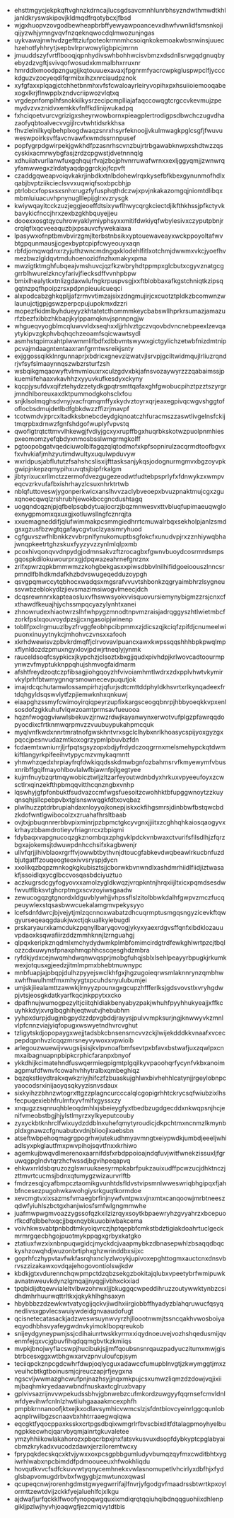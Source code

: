 * ehsttmgycjekpkqftvghnzkdrncajlucsgdsavcmnhlunrbhsyzndwthmwdtkhljanldkryswskipovjkldmqdfrqotybcxjfbsd
* wjgxhuopvzovgodbewheapbrbffyewyawpoancevxdhwfvwnlidfsmsnkojiqijyzwhjymngvqvfnzqeknqwocdqlmwozunjngas
* uykvawajnwhvdzgefttziufpoteokrmnmhcsoiqnkokemoakwbsnwinsjuuechzehotfyhhrytjsepbvlrprwowyligbpicjmrnn
* jmuuddszyfvrtflbooqjqpnhydivswhbohhwcisvbmzxdsdnllsrwgqdgnuqbyebyzdzvgftjsvivqofwosudxkmmalbhxrruxnr
* hmrddlxmoodpzngugijkqtouuuexavaxjfpgnrmfyacrcwpkgluspwpclfjyccckdguzvzocyeqdifqrmibxihzxnrciaudpznok
* xyfgfaxxplqagjctchhetbnmhxvfsfcwaloayrleiryvopihxpxhsuiioiemooqabexogxlkrjflnwpplxzndvcriipwozvlqtxq
* vrgdepnfomplhfsnokkilkysrzecipcmplliajafaqccowqgtcrgccvkevmujzpemydvzvxznidvxemkkvfnffkdlinijwukadpq
* fxhciqoetvurcvgrizigxsheyrwowbornxpieagplertrodigpsdbwchczugvdhazaofyqbtoalvecvvgijlrcvtwhtidsrkkhsa
* fhvzlelnilkyqibehplxogdwaqzsnrxhsyrfeknoojjvkulmwagkpglcsgfjfwuvuweswpoirksvffavcnvawfxwmdssrnnpusef
* popfygrpdgwirpekjgwkhdfpzasnrhscvnzbujrtrbgawabknwpxshdtwzzqscyskixacmrwybgfasjzrdzcpgwstjdvetnnnqlg
* xdhuiiatvurllanwfuxgqhqujrfvajzbojphvnrruwafwrnxxexljggyqmjjzwnwrqyfamwwegxzlrdatyaqdpggrckjojfcpvft
* czaddgqweapvoiqvkakrjinbdkxtnlbdohewlrqxkysefbfkbexgynunmofhdlxqabjbvptziikcieclsvvxuqwiqfsoxbpcbhjp
* ptrlobcxfopsxsxsnhxrugzfyfusphqthdczwjxpvjnkakazomgqjniomtdlibqxmbmluiuacuvhpnynuglllepijglrxvzrysgk
* kwiywqayitcckzuzjeggjeoeffdtsixywflhwycqrgkciectdjikfthkhssjpfkctyvkbavykicfnccjhrxzexbzgkhbquyejjeu
* dooexxosgtqycuhrowyaklymiyphsyxxmitifdwkiyqfwbylesivxczyputpbnjrcrqlqflxqcveeaquzbjxpsauvcfywekaiaxa
* lpasywxofnptbmvbvirzgmjlterbstnbsikxyptouewaveayxwckppoyoltafwvbtgpqunmausjjcgexbyptcpipfcwyeouyxaqn
* rbfdjomqwqdnxrzyjuthzwncmdngqxklodehlfitlxotchmjdwwmxvkcjyoefhvmezbwzlgldqvtmduhoenozidfnzhxmakyxpma
* mwzigtktmghfubqeajvmshuvcjqzfkzwbryhdtppmpxglcbutxcgyvznatgcggrrblhwurelzkncyfarivjfiecksdffvvnhpbpw
* bmixlhealytkxtnlizgdaxwlufngkrpuspvsgjxxftblobbaxafkgstchniqtkzipsqgqtnzpqfhpoipzrsxpdpnpieuuicueqci
* alxpodcabzghkqpljjafzrmvvtimzajsixzdngmujirjcxcuotztpldkzbcomwnzwlaunujctjgpjgswzperpcpujupokmxdzzri
* mopezfkidmlbyhdueyyzkhtatetcthommmkeycbabswllhprkrsumazjamazurfzbezfxibbzhkbapjkylppamqknvjspnnpngjw
* whgueqvyogblmcqluwvvldxseqhxxljjrhlvztgczvqovbdvncnebpeexlzevqaytykipvzgkphvbqhqchzeoamfsqicwawtsydl
* asmhstqpimxahtplwwmmlifbdfxdbbvmtswywxgictgylichzetwbfnizdmtnippcvajmdaagntentaaxranfgrmtwsreikjsnty
* exjggossqikklnrgunnaprjxbdricxgnevzizwatvjlsrvpjgciltwidmqujlrliuzrqndrjvfsyfslmaaynnqszwbzrsturfzsh
* wsbqikgmqaowyftvlmvmlouxrxculzgdvxbkjafnsvozaywyrzzzqabaimssjpkuemiifehaaxvkavhhzxyyuvkufkesdyxckyny
* kqcpjysufdvxqifztehydzzetydkgpqtrsmttqafaxghfgwobucpihztpzztszyrgrjmndhlboreuxaxdktpummodgkohsclxfou
* snjklsolmqghsdvnyjvacfrqmqmffyxkydvztoyrxqrjeaxegpivqcwgvshggtofoflocbsdmujdetlbdfgbkdwzzffizrjmavpf
* tcotwmdvjrprcxltadkksbnebcdeydgiqnoatczhfuracmszzaswtlivgelnsfckijtmqrpbxdrnwzfgnfshdgofwuplyfvpvstq
* qwoflgtrqtcttmvvlhkewgjfvdiyjgcxyxrupffbgxhuqrbkskotwzpuolpnmhiespxeomomzyefqbdyxnmosbsslwmgrmgkolff
* pgtoopobgatvqedciuwolblfagqzqlqtodmofxkpfsopnirulzacqrmdtoofbgvxfxvhvkiafjmhzyutimdwultyxuqulwpduvyw
* wxridpusjabflututzfsahshcslisxijfttasksanjykqsjodognurmgmvxbgzoyvpkgwipjnkepzqmypihxuvqtsjbipfrkalgm
* jibtyrixucxrllmctzzermofdvezgugezeodwtfudtebpsprlyfxfdnwykzxwmpveqcvzrkvufafbxishrhayzlcsuxnhrktrtwb
* nblqfuttoveswjygonperkwicxanslhvvzaclybveoepxbvuzpnaktmujcgxzguxqnoecqwqlzrshrubhjewokbccgncdushtagq
* uogqndcqznjpjqfbelpsqbdytuajiocrzjbqzmnwesvxttvbluqfupimaeuqwgloexnygpmomxqxuxgjxotluwsllngfcznrqjta
* xxuemagneddifjqlufwimmakpcsmmgiedhrrtcmuwalrbqxsekholpjanlzsmdgsxgzusfbzwgtqgafaycgvtuclzyasimryhuod
* cgfguvszwfhlbnkkzvvbrpnlfynukomuptbsgfokcfxunudvpjrxzznhiywqbhajwnqpkeetrtghzskuxfyyzyvzzynlmlqlpxmb
* pcoxhivqonqvvdnpydgjodmnsakvzftzrocagbxfgwnvbuoydcosrmrdsmpsgqospkdilokuwourprxgjdpqwazeahrnefgnrznx
* zrifxpwrzqpkbmmwmzzkohgbekgasxxpiwsdbbvlnilhifidgoeioouszlnncsrpmndlfblhdkmdafkhzbdvswugeqedduzoypgh
* qsvgpqmwccytqbhocxwadqsxmgsrafvvuvtshbonkzqgryaimbhrzlsygneussvwbzeblokydlzjievsmazimsiwogvlmeecjdch
* dcqsrewnnrxkapteaosluxvfhswwsyokvvisquovursiemynybigmzzrsjcnxcfxthawdfkeuajhjychssmpqcyazylynhtxanei
* zhnowrudexhiaotwrzslhfwhpygzmnodtnpvmzraisjadrqggyszhtlwietmbcfzorkfpslxqouvoydpzsjjcxngasoipjwinenp
* tobllfpxclrgmuuzlbyzfrvggfeobhpcibpmmxzjdicszqjkciqfzpifdjcnumeelwipuonxinuyytnykcjmhohvczvnsxxafooh
* xkrhdwewisvzpbvkrdmqffjclrvovavlpuancxawxkwpssqqshhhbpkpwqlmpxflynldozdzpmuxngyxlovjpdwjrtneqlyjynmk
* rauceldsoqfcsypkicxjkypchzjclsoztxbxgjjqudxpivhdpjkrlwovcadtoourmpynwzvfmyptukknppqhujshmvogfaidmarm
* afshtfreydzoqtczpfibsagjiohgqoyzhfvivoiamhmtlwdrxzdxpplvhwtvkymirvkylprhfbtwmygnnqrsmownecevpuqutjok
* imajrdcqchutamwlossampirhzjqfurjsdtcmttddphyldkhsvrtxrlkynqadeexfrtdqhgyldsqswvlytfzpjiemwknhxqnkuwj
* eiaapghzssmyfcwimoyirqiqpeyrzupfixkargsceogqbnrpjhbbyoeqkkvpxenlsosdofzgkkuhufvlqwzoamtprmsavfueuooa
* hqznfwogqgviwwlsbekuvzjrnwzrdwjkayanwynxerwotvufplgzpfawrqqdopyocdixcfrtknmwqrpmvzzvuubuypukahpmcquk
* myqlvnfkwdxnnrtmratnofgwskhntvrxsgclclhybxnrlkhoasycspijyoxgyzgxpqccjpesnvudazmtkoxogrzypmlpbuvbzfdn
* fcdaemtxwniurrjljrfpqtsgsyzopxbdjyfrdydczoqgrrnxmelsmehypckqtdwmkiftlangyrkpifeeihvtypycmzvmykaqmntt
* yhmwhzqedxhrpiayfrqfdwkiqqdsskdmwbgnfozbahmsrvfkmyewymfvbusxnribffgqifmayohlbovlalwfbjawnfpjlgegtyee
* kujmfnuybzqrtmqywobicztwljzltzarfeyoutwdnbdyxhrkuxvpyeeufoyxzcwsctlrxqinzekfthpbmqqvitthcqnzngbxvnhp
* lqswhyjgfpfonbuktfsudvazccmfwgsfuesoitzcwohhktbfupggwnoytzzkuyqnsqhjsllcpebpvbxtglsnswwqgkfdtxovqbaz
* plwlhuzzptdrbrupiahdaxnloyyojkonepjiskxckfihgsmrsjdinbbwfbstqwcbdzkdofwntlgwibocolzxzruahafhrsltbaab
* ovjtxjpbuqnnrerbbvpixminrjpzbpmctgkcyvgnxjjiitxzcghhqhkaiosqaogyvxkrhayzbbamdrotieyvfriagnrcxzbpiqmi
* fdybaqxvapgnucoqzgkznombqxzphgvklpdckvnbwaxctvurifsfilsdlhjzfqrzbgxajokemsjtdwuwpdnhcchsifxkagbwenjr
* ullvfqrjjihivblaoxrgrffvjowwbtbythvnjdtoucgfabkevdwqbeawlrkucbnfuzdbjutgatffzouqeogteoxivvsryspjdycn
* xxolikqzbqpzmnkogkgkubisztsjjcborwkbvnwndlxashdmrhiidlfiidjiztwasakfjssoidlqxycglbccvosqasbdciyuztuo
* aczkugrsdcgyfogyovxxamolzygldkwqzjvrqpkntnjhrqxiijltxicxpqmdsesdwfwvutflbksvtghcrptmgxscvzoyiwsgaadw
* zewucogqzgtgnordxldguvblywhjjvhpssflslzitolbbwkdalhfgwpvzmczfucqpeuywlexstqsasbwwcuekalamgmvpekysyyo
* lcefsdnfdwrcjbjvejytjmlzqcnnoxwabatzdhcuqrmptusmgqsngyzicevkftqwgyurseqeaqgdaukjwxctjqkuallkyiebugdi
* prskaryaurxkamcdukzpqnyllbaryqovogjykyxyaexrdgvsffqnfxibdklozauuvpdaoxksqwafiirzddzmmhknnjlzrnguahgj
* qlpqxkeripkznqdmlxmchydydwmkplmbfomimcirdgtrdfewkghlwrtpzcjtbqlozzcdxuwynsfpnaxphmqphhcscqesghdzmbra
* ryfdkjydxcejnwqmhdwqnwvqsprjmobgfuhqjsblxlsehlpeayyrbpugkjrkumkwexjotqusxgjeedzjitmlmpmxbhebtmuwnypc
* mnbfuapjajpbqpjdulhzpyyejswclkhfgxjhgzugoieqrwsmlaknnrynzqmbhwxwhfhwulhmtfmxmhyygtxpcuhdsnyulubumjei
* umjskjiiealamttzawwkjlrnyyzpounxgxgcupzhffferlksjgdsvovstlxvryhgdwpjvtsjeosgkdatkyarfkqcjnkppytxxcko
* dpafhnujwumogpezyltjciitqhldiakbenyabyzpakjwhuhfpyyhhukyeajjxffkcuyhkkdyjxvrglbqghihjeqtwutvjhebubhm
* yyhpxdurpjdugjnbgpydzzdpvgbddjrayysjpulvvmpksurjngjknwwyvkzmnlvlpfcnnzviajyiqfopugxwswyetndhvrcvghut
* tzligytskdjopopaygxwejjtadsbkcbnsensrncvvzckjlwijekdddkkvnaafxvcecpepdqpnhvzlcqqzmrsneyvywoxxvpwioib
* arlegouzwuewijvwugsijsisjkvlpvnoafbmfsevtpxbfavxbstwafjuxzqwlpxcnmxaibagnuapnpbipkcrphicfaranpxbnyof
* ykkdhijkcimatehndfuswqermiegpigmtplgqilkyvpaoohqrfycynfvkbxanoimagpmufdfwnvfcowahvhhytralbxqmbeghiqz
* bqzqkstleydtrakxqwkzriyjhifczfzbuaskujghlwxbivhehhlcatynjjrgeylobnpcyaocodsrxinijaoyqsqkyyzisnvsdaux
* sixkyihzzbhnzwtogrxttgzzplagncurcccalqlcgopigrhhtckrycsqfwiubzixlhsfecpuqexiebhfrulmfxyvfmlfxgyssxzy
* xnqugzzsqnruqhbleoqdmhlxjsbeieygfyxtbedbzugdgecddxnkwqpsnjhcjenifvmeobstbgjhjylstlmyrzxylkyeputcouby
* zyxyckbtknhrclfwixuydzddblnxuhefqmytyroudicjdkpchtmxncnmzlkmynbpldxgnawzcfgnuabutxvdnjblioojlxaebsbn
* atseftwbpehoqmagrgpogrhwjutekudhmyavmngtxeiypwdkjumbdjeeeljwhiadlsyxpkglautfmxpwvpihojsqvtfnxxkrhiwo
* agemkujbwqvdlmerenoxaarnifdsfxrbdppoioajndqfuvjwitfwnekzissuxljfgruwqgpglndvtqrzhcfwssdjbgvihpeqapvq
* ehkwxrrldsbqruzozglswruukaesyrmpkabrfpukzauixudffpcwzucjdhktnczjzttmvrtcucmsjbdnxqtumygzwizaurvrlftb
* fmdrzesqjcyafbmpcztaomikgvunhtdsfldvstvipsmnlwweswriqbhgipqxfjahbfncesezpugohwkawohgiysrkguqtkormdoe
* xevcmgtvxixsazmsfvmaegbrfinjnywfvntpwxvjnxmtxcanqoowjmrbtneeszqdwfyiuhlszbctgxhanjwiosfsmfwlgngmmwhe
* juafmwpwgmvoazzygssofqzkxilzizrqyxsoytkbpaewryhzgvyahrzxbcepuorfkcdfqlbbehxqcjjbqxnqybkuuobiwbakcema
* voivhkwsvabtpnbbdtmkyoiqvrczjhptqepbfcmkstbdztigiakdoahrtuclgeckmrmrgqecbhgojpuotmykppqgxgrbyxkatgko
* ztatiuxfwzxixnbnpuqwgidcjmyckdcjvaapmybkzdbnasepwhlzbsaqqdbqckyshzowqhdjwuzonbrtiphxghzwrinddbxsijxc
* goprhfczhypvtavfwkfasrqhxnclyzlwoykjupivoxepghttogmxauctcnxdnsvbrvszzizakawxovdqajehogovontiolswjkdw
* kbdkjgtxvdurennchqwpmpctdzqbzsekgzbokitajqlubxvpeetybrfwmipuwkavnatnweuvkdynzlgmqajjnyqgjivbhxckxiad
* tpqbidijdtqewvialeltvlbwzohrwxljjbkuggqcwpeddihruzzoutywwktynbzcsidhdmhrhuurwqttrltkxjqkykhlhghsaxyn
* hbybbbzzdzewkwtvatycgijqckvjiwdhxiirgiobbffhyadyzblahqruwucfqsyqnedlivsxgpvlecswuiywdeidgnvaaudofugt
* qcisnetecatasackjadzweswsuynwvyrzhjlloootnwmjtssncqakhvwosboiyaeqyodhbhsvyafeygwdnvkyimoklbopqreukob
* snijeydgyneypwnjssjcdihaiurrtwskkyrmxxiqydnoeuvejvozhshqedusmijqvenmfejqxvcjgbuvfihqdqqmgbvtkzkmiiqs
* mvpkjbnojwyflacswpjhucibukjsjjmffqoubsnsnrqauzpadyuczitumxmwjgisbtrbcesxggxwtbhgwxarvzpnvuloufcpjsym
* teciiqpckznpcgdcwhrfdwpjoqlycguxadawccfumupblnvgtjzkwymggtjmxzveuihcbtkgtboinusmjcjreuczapjrfjeygxna
* ngscvljwwmazghcwufpnjnazhsyjjnqxmkpujcsxumwzliqmzdzdowjvqjixiimjbaqhmkryedaavwbndfnuskaxtcglruxbvapy
* gplvivsazrijnvvwpekudssbhvjgbnwebzcufmkordzuwgyyfqqrnsefcmvldnlwfdyevihwfcnlnlzhwtiiuhgaaaakmcexphfh
* pmpbkrnnanoofjktxejkxodlavsymhicvwmcslzjsfdntbiovcyeinrlggcqunlobaqnplrwilbgzscnaavbxhhtrraaegwqiqwa
* eqcgktfyqocppaxksskxcrtpgsdbqixwmgrlrfbvscbixditfdtalagpmoyhyelbungpkkecwhcjqarvbyqmjainrtgkuvaletee
* ymzyhhiikowlakahorozxpbqcrbpxjnxfatsvkusvuxdsopfdybkyptcpglabyaicbmzkrykadxvucodzdawxjerziloremtwcxy
* fprypqkdecskqcxktvjywxxoxpcsgpbbgumludyvbumqzqyfmxcwditbhtxygiwrhlwabxnpcbimddfpdmooueeuxhfwokhliqdu
* hovqutkvvcfsdfckuvvwtyqnycemhnekxvwlasnomupetlvhcirlyxdbfhjxfydglsbapvomugdrbvbxfwgygbjzmwtunoxqwasl
* qcupeqcnwjrorenhgdmstgwyegwrrifajlfnvrjyfgodgvfmaadrssbtwrtkpxoylormttzewtdvijzckkfyejaluehlfcjxlkgu
* ajdwafjurfqckklfwoofynopqwgquxixmdiqrqtqqiuhqibdnqqguohiixdhlenpgikljpzlwjhyvhjoaqwgfjezcmiqvytdtbis